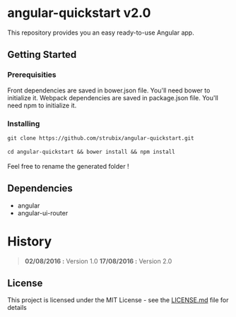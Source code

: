 # angular-quickstart v2.0

This repository provides you an easy ready-to-use Angular app. 

## Getting Started

### Prerequisities

Front dependencies are saved in bower.json file. You'll need bower to initialize it.
Webpack dependencies are saved in package.json file. You'll need npm to initialize it.

### Installing

`git clone https://github.com/strubix/angular-quickstart.git` <br /><br />
`cd angular-quickstart && bower install && npm install` <br /><br />
Feel free to rename the generated folder !

## Dependencies

* angular
* angular-ui-router

# History
>**02/08/2016 :** Version 1.0
>**17/08/2016 :** Version 2.0

## License

This project is licensed under the MIT License - see the [LICENSE.md](LICENSE.md) file for details
